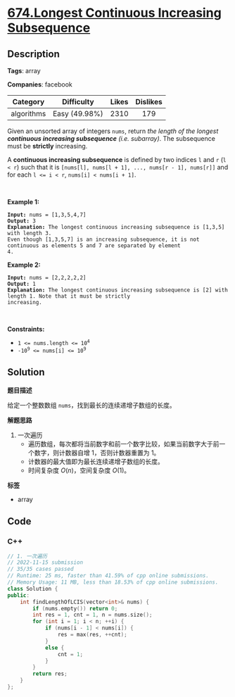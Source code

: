 # [674.Longest Continuous Increasing Subsequence](https://leetcode.com/problems/longest-continuous-increasing-subsequence/description/)

## Description

**Tags**: array

**Companies**: facebook

|  Category  |  Difficulty   | Likes | Dislikes |
| :--------: | :-----------: | :---: | :------: |
| algorithms | Easy (49.98%) | 2310  |   179    |

<p>Given an unsorted array of integers <code>nums</code>, return <em>the length of the longest <strong>continuous increasing subsequence</strong> (i.e. subarray)</em>. The subsequence must be <strong>strictly</strong> increasing.</p>
<p>A <strong>continuous increasing subsequence</strong> is defined by two indices <code>l</code> and <code>r</code> (<code>l &lt; r</code>) such that it is <code>[nums[l], nums[l + 1], ..., nums[r - 1], nums[r]]</code> and for each <code>l &lt;= i &lt; r</code>, <code>nums[i] &lt; nums[i + 1]</code>.</p>
<p>&nbsp;</p>
<p><strong class="example">Example 1:</strong></p>
<pre><code><strong>Input:</strong> nums = [1,3,5,4,7]
<strong>Output:</strong> 3
<strong>Explanation:</strong> The longest continuous increasing subsequence is [1,3,5] with length 3.
Even though [1,3,5,7] is an increasing subsequence, it is not continuous as elements 5 and 7 are separated by element
4.</code></pre>
<p><strong class="example">Example 2:</strong></p>
<pre><code><strong>Input:</strong> nums = [2,2,2,2,2]
<strong>Output:</strong> 1
<strong>Explanation:</strong> The longest continuous increasing subsequence is [2] with length 1. Note that it must be strictly
increasing.</code></pre>
<p>&nbsp;</p>
<p><strong>Constraints:</strong></p>
<ul>
  <li><code>1 &lt;= nums.length &lt;= 10<sup>4</sup></code></li>
  <li><code>-10<sup>9</sup> &lt;= nums[i] &lt;= 10<sup>9</sup></code></li>
</ul>

## Solution

**题目描述**

给定一个整数数组 `nums`，找到最长的连续递增子数组的长度。

**解题思路**

1. 一次遍历
   - 遍历数组，每次都将当前数字和前一个数字比较，如果当前数字大于前一个数字，则计数器自增 1，否则计数器重置为 1。
   - 计数器的最大值即为最长连续递增子数组的长度。
   - 时间复杂度 $O(n)$，空间复杂度 $O(1)$。

**标签**

- array

<!-- code start -->
## Code

### C++

```cpp
// 1. 一次遍历
// 2022-11-15 submission
// 35/35 cases passed
// Runtime: 25 ms, faster than 41.59% of cpp online submissions.
// Memory Usage: 11 MB, less than 18.53% of cpp online submissions.
class Solution {
public:
    int findLengthOfLCIS(vector<int>& nums) {
        if (nums.empty()) return 0;
        int res = 1, cnt = 1, n = nums.size();
        for (int i = 1; i < n; ++i) {
            if (nums[i - 1] < nums[i]) {
                res = max(res, ++cnt);
            }
            else {
                cnt = 1;
            }
        }
        return res;
    }
};
```

<!-- code end -->
